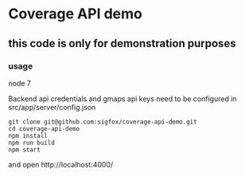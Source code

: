 # Coverage API demo

## this code is only for demonstration purposes

### usage

node 7

Backend api credentials and gmaps api keys need to be configured in src/app/server/config.json

```
git clone git@github.com:sigfox/coverage-api-demo.git
cd coverage-api-demo
npm install
npm run build
npm start
```
and open http://localhost:4000/
